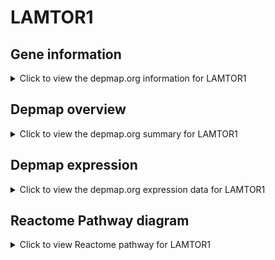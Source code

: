 <h1>LAMTOR1</h1>

<h2>Gene information</h2>
<details>
  <summary>Click to view the depmap.org information for LAMTOR1</summary>
  <iframe src="https://depmap.org/portal/gene/LAMTOR1?tab=about" style="border:none;width:100%;height:800px"></iframe>
</details>

<h2>Depmap overview</h2>
<details>
  <summary>Click to view the depmap.org summary for LAMTOR1</summary>
  <iframe src="https://depmap.org/portal/gene/LAMTOR1?tab=overview" style="border:none;width:100%;height:800px"></iframe>
</details>

<h2>Depmap expression</h2>
<details>
  <summary>Click to view the depmap.org expression data for LAMTOR1</summary>
  <iframe src="https://depmap.org/portal/gene/LAMTOR1?tab=characterization" style="border:none;width:100%;height:800px"></iframe>
</details>



<h2>Reactome Pathway diagram</h2>
<details>
  <summary>Click to view Reactome pathway for LAMTOR1</summary>
  <p>Amino acids regulate mTORC1</p>
  <iframe src="https://reactome.org/PathwayBrowser/#/R-HSA-9639288" style="border:none;width:100%;height:800px"></iframe>
</details>




